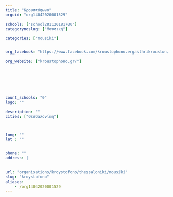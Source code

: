 ```yaml
---
title: "Κρουστόφωνο"
orguid: "org14042020001529"

schools: ["school281120181700"]
categorynoslug: ["Μουσική"]

categories: ["mousiki"]


org_facebook: "https://www.facebook.com/kroustophono.ergasthrikroustwn/"

org_website: ["kroustophono.gr/"]







count_schools: "0"
logo: ""

description: ""
cities: ["Θεσσαλονίκη"]



long: ""
lat : ""


phone: ""
address: |
    

url: "organisations/kroystofono/thessaloniki/mousiki"
slug: "kroystofono"
aliases:
    - /org14042020001529
---
```



